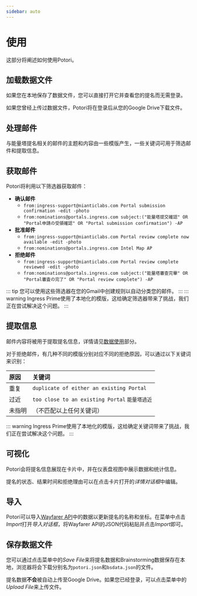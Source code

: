 ```yaml
---
sidebar: auto
---
```


# 使用
这部分将阐述如何使用Potori。

## 加载数据文件
如果您在本地保存了数据文件，您可以直接打开它并查看您的提名而无需登录。

如果您曾经上传过数据文件，Potori将在登录后从您的Google Drive下载文件。

## 处理邮件
与能量塔提名相关的邮件的主题和内容由一些模版产生，一些关键词可用于筛选邮件和提取信息。

## 获取邮件
Potori将利用以下筛选器获取邮件：

- **确认邮件**
  - `from:ingress-support@nianticlabs.com Portal submission confirmation -edit -photo`
  - `from:nominations@portals.ingress.com subject:("能量塔提交確認" OR "Portal申請の受領確認" OR "Portal submission confirmation") -AP`
- **批准邮件**
  - `from:ingress-support@nianticlabs.com Portal review complete now available -edit -photo`
  - `from:nominations@portals.ingress.com Intel Map AP`
- **拒绝邮件**
  - `from:ingress-support@nianticlabs.com Portal review complete reviewed -edit -photo`
  - `from:nominations@portals.ingress.com subject:("能量塔審查完畢" OR "Portal審査の完了" OR "Portal review complete") -AP`

::: tip
您可以使用这些筛选器在您的Gmail中创建规则以自动分类您的邮件。
:::
::: warning
Ingress Prime使用了本地化的模版，这给确定筛选器带来了挑战，我们正在尝试解决这个问题。
:::

## 提取信息
邮件内容将被用于提取提名信息，详情请见[数据使用](../privacy/#数据使用)部分。

对于拒绝邮件，有几种不同的模版分别对应不同的拒绝原因，可以通过以下关键词来识别：

| 原因 | 关键词
| :--- | :---
| 重复 | `duplicate of either an existing Portal`
| 过近 | `too close to an existing Portal` `能量塔過近`
| 未指明 | （不匹配以上任何关键词）

::: warning
Ingress Prime使用了本地化的模版，这给确定关键词带来了挑战，我们正在尝试解决这个问题。
:::

## 可视化
Potori会将提名信息展现在卡片中，并在仪表盘视图中展示数据和统计信息。

提名的状态、结果时间和拒绝理由可以在点击卡片打开的*详情对话框*中编辑。

## 导入
Potori可以导入[Wayfarer API](https://wayfarer.nianticlabs.com/api/v1/vault/manage "Wayfarer API")中的数据以更新提名的名称和坐标。在菜单中点击*Import*打开*导入对话框*，将Wayfarer API的JSON代码粘贴并点击*Import*即可。

## 保存数据文件
您可以通过点击菜单中的*Save File*来将提名数据和Brainstorming数据保存在本地，浏览器将会下载分别名为`potori.json`和`bsdata.json`的文件。

提名数据**不会**被自动上传至Google Drive。如果您已经登录，可以点击菜单中的*Upload File*来上传文件。